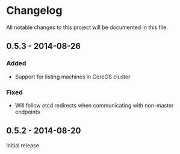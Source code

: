 # Changelog
All notable changes to this project will be documented in this file.

0.5.3 - 2014-08-26
------------------

### Added
- Support for listing machines in CoreOS cluster

### Fixed
- Will follow etcd redirects when communicating with non-master endpoints

0.5.2 - 2014-08-20
------------------

Initial release
